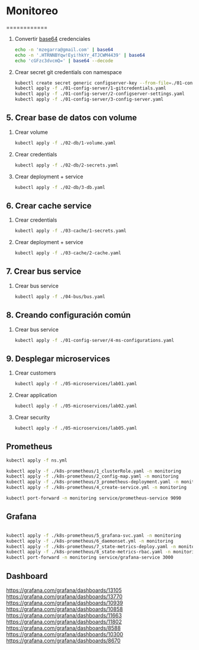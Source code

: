 # Monitoreo

============

1. Convertir [base64](https://www.base64decode.org/) credenciales
    ```bash
    echo -n 'mzegarra@gmail.com' | base64
    echo -n '.HTRNNBYqw!Eyi!hkYr_4TJCWM4439' | base64
    echo 'cGFzc3dvcmQ=' | base64 --decode
    ```

1. Crear secret git credentials con namespace
    ```bash
    kubectl create secret generic configserver-key --from-file=./01-config-server/config-server.jks
    kubectl apply -f ./01-config-server/1-gitcredentials.yaml    
    kubectl apply -f ./01-config-server/2-configserver-settings.yaml
    kubectl apply -f ./01-config-server/3-config-server.yaml
    ```

## 5. Crear base de datos con volume

1. Crear volume
    ```bash
    kubectl apply -f ./02-db/1-volume.yaml
    ```

1. Crear credentials
    ```bash
    kubectl apply -f ./02-db/2-secrets.yaml
    ```
1. Crear deployment + service
    ```bash
    kubectl apply -f ./02-db/3-db.yaml
    ```


## 6. Crear cache service

1. Crear credentials
    ```bash
    kubectl apply -f ./03-cache/1-secrets.yaml
    ```

1. Crear deployment + service
    ```bash
    kubectl apply -f ./03-cache/2-cache.yaml
    ```

## 7. Crear bus service

1. Crear bus service
    ```bash
    kubectl apply -f ./04-bus/bus.yaml
    ```
## 8. Creando configuración común
1. Crear bus service
    ```bash
    kubectl apply -f ./01-config-server/4-ms-configurations.yaml
    ```

## 9. Desplegar microservices
1. Crear customers
    ```bash
    kubectl apply -f ./05-microservices/lab01.yaml
    ```

1. Crear application
    ```bash
    kubectl apply -f ./05-microservices/lab02.yaml
    ```

1. Crear security
    ```bash
    kubectl apply -f ./05-microservices/lab05.yaml
    ```


## Prometheus
```bash
kubectl apply -f ns.yml

kubectl apply -f ./k8s-prometheus/1_clusterRole.yaml -n monitoring
kubectl apply -f ./k8s-prometheus/2_config-map.yaml -n monitoring
kubectl apply -f ./k8s-prometheus/3_prometheus-deployment.yaml -n monitoring
kubectl apply -f ./k8s-prometheus/4_create-service.yml -n monitoring

kubectl port-forward -n monitoring service/prometheus-service 9090

```  



## Grafana

```bash

kubectl apply -f ./k8s-prometheus/5_grafana-svc.yaml -n monitoring
kubectl apply -f ./k8s-prometheus/6_daemonset.yml -n monitoring
kubectl apply -f ./k8s-prometheus/7_state-metrics-deploy.yaml -n monitoring
kubectl apply -f ./k8s-prometheus/8_state-metrics-rbac.yaml -n monitoring
kubectl port-forward -n monitoring service/grafana-service 3000

```  


## Dashboard


 https://grafana.com/grafana/dashboards/13105
 https://grafana.com/grafana/dashboards/13770
 https://grafana.com/grafana/dashboards/10939
 https://grafana.com/grafana/dashboards/10858
 https://grafana.com/grafana/dashboards/11663
 https://grafana.com/grafana/dashboards/11802
 https://grafana.com/grafana/dashboards/8588
 https://grafana.com/grafana/dashboards/10300
 https://grafana.com/grafana/dashboards/8670


 